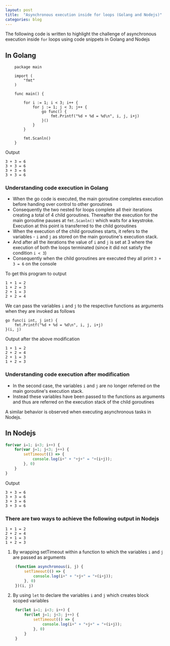```yaml
---
layout: post
title:  "Asynchronous execution inside for loops (Golang and Nodejs)"
categories: blog
---
```


The following code is written to highlight the challenge of asynchronous execution inside `for` loops using code snippets in Golang and Nodejs

## In Golang

```golang
    package main

    import (
        "fmt"
    )

    func main() {

        for i := 1; i < 3; i++ {
            for j := 1; j < 3; j++ {
                go func() {
                    fmt.Printf("%d + %d = %d\n", i, j, i+j)
                }()
            }
        }

        fmt.Scanln()
    }
```

Output

```
3 + 3 = 6
3 + 3 = 6
3 + 3 = 6
3 + 3 = 6
```

### Understanding code execution in Golang
- When the go code is executed, the main goroutine completes execution before handing over control to other goroutines
- Consequently the two nested for loops complete all their iterations creating a total of 4 child goroutines. Thereafter the execution for the main goroutine pauses at `fmt.Scanln()` which waits for a keystroke. Execution at this point is transferred to the child goroutines
- When the execution of the child goroutines starts, it refers to the variables - `i` and `j` as stored on the main goroutine's execution stack. 
- And after all the iterations the value of `i` and `j` is set at 3 where the execution of both the loops terminated (since it did not satisfy the condition `i < 3`)
- Consequently when the child goroutines are executed they all print `3 + 3 = 6` on the console

To get this program to output

```
1 + 1 = 2
1 + 2 = 3
2 + 1 = 3
2 + 2 = 4
```
We can pass the variables `i` and `j` to the respective functions as arguments when they are invoked as follows

```golang
go func(i int, j int) {
	fmt.Printf("%d + %d = %d\n", i, j, i+j)
}(i, j)
```

Output after the above modification

```
1 + 1 = 2
2 + 2 = 4
2 + 1 = 3
1 + 2 = 3
```

### Understanding code execution after modification
- In the second case, the variables `i` and `j` are no longer referred on the main goroutine's execution stack. 
- Instead these variables have been passed to the functions as arguments and thus are referred on the execution stack of the child goroutines

A similar behavior is observed when executing asynchronous tasks in Nodejs. 

## In Nodejs

```javascript
for(var i=1; i<3; i++) {
    for(var j=1; j<3; j++) {
        setTimeout(() => {
            console.log(i+" + "+j+" = "+(i+j));
        }, 0)
    }
}
```

Output

```
3 + 3 = 6
3 + 3 = 6
3 + 3 = 6
3 + 3 = 6
```

### There are two ways to achieve the following output in Nodejs

```
1 + 1 = 2
2 + 2 = 4
2 + 1 = 3
1 + 2 = 3
```

1. By wrapping setTimeout within a function to which the variables `i` and `j` are passed as arguments
   ```javascript
    (function asynchronous(i, j) {
        setTimeout(() => {
            console.log(i+" + "+j+" = "+(i+j));
        }, 0)
    })(i, j)
   ```

2. By using `let` to declare the variables `i` and `j` which creates block scoped variables
   ```javascript
    for(let i=1; i<3; i++) {
        for(let j=1; j<3; j++) {
            setTimeout(() => {
                console.log(i+" + "+j+" = "+(i+j));
            }, 0)
        }
    }
   ```